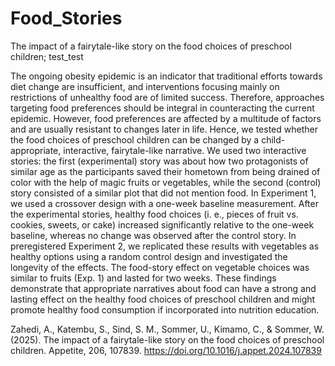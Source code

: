# Food_Stories

The impact of a fairytale-like story on the 
food choices of preschool children; test_test

The ongoing obesity epidemic is an indicator that traditional 
efforts towards diet change are insufficient, and interventions
focusing mainly on restrictions of unhealthy food are of limited 
success. Therefore, approaches targeting food preferences should 
be integral in counteracting the current epidemic. However, 
food preferences are affected by a multitude of factors and 
are usually resistant to changes later in life. Hence, we 
tested whether the food choices of preschool children can be 
changed by a child-appropriate, interactive, fairytale-like 
narrative. We used two interactive stories: the first (experimental) 
story was about how two protagonists of similar age as the 
participants saved their hometown from being drained of color 
with the help of magic fruits or vegetables, while the 
second (control) story consisted of a similar plot that 
did not mention food. In Experiment 1, we used a crossover 
design with a one-week baseline measurement. After the experimental 
stories, healthy food choices (i. e., pieces of fruit vs. cookies, 
sweets, or cake) increased significantly relative to the one-week 
baseline, whereas no change was observed after the control story. 
In preregistered Experiment 2, we replicated these results with 
vegetables as healthy options using a random control design and 
investigated the longevity of the effects. The food-story effect 
on vegetable choices was similar to fruits (Exp. 1) and lasted for 
two weeks. These findings demonstrate that appropriate narratives 
about food can have a strong and lasting effect on the healthy 
food choices of preschool children and might promote healthy food 
consumption if incorporated into nutrition education.

Zahedi, A., Katembu, S., Sind, S. M., Sommer, U., 
Kimamo, C., & Sommer, W. (2025). 
The impact of a fairytale-like story on the food 
choices of preschool children. Appetite, 206, 107839. 
https://doi.org/10.1016/j.appet.2024.107839 
